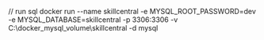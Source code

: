 // run sql
docker run --name skillcentral -e MYSQL_ROOT_PASSWORD=dev -e MYSQL_DATABASE=skillcentral -p 3306:3306 -v C:\docker_mysql_volume\skillcentral -d mysql